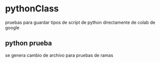 # pythonClass

pruebas para guardar tipos de script de python directamente de colab de google

## python prueba

se genera cambio de archivo para pruebas de ramas
